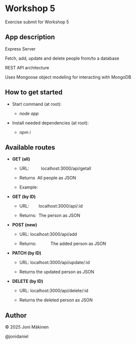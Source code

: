 # Workshop 5

Exercise submit for Workshop 5

## App description

Express Server

Fetch, add, update and delete people from/to a database

REST API architecture

Uses Mongoose object modeling for interacting with MongoDB

## How to get started

- Start command (at root):

  - _node app_

- Install needed dependencies (at root):

  - _npm i_

## Available routes

- **GET (all)**

  - URL:&nbsp;&nbsp;&nbsp;&nbsp;&nbsp;&nbsp;&nbsp;&nbsp;&nbsp;&nbsp;localhost:3000/api/getall

  - Returns&nbsp;&nbsp;All people as JSON

  - Example:

- **GET (by ID)**

  - URL:&nbsp;&nbsp;&nbsp;&nbsp;&nbsp;&nbsp;&nbsp;&nbsp;localhost:3000/api/:id

  - Returns:&nbsp;&nbsp;The person as JSON

- **POST (new)**

  - URL: localhost:3000/api/add

  - Returns:&nbsp;&nbsp;&nbsp;&nbsp;&nbsp;&nbsp;&nbsp;&nbsp;&nbsp;&nbsp;&nbsp;&nbsp;The added person as JSON

- **PATCH (by ID)**

  - URL: localhost:3000/api/update/:id

  - Returns the updated person as JSON

- **DELETE (by ID)**

  - URL: localhost:3000/api/delete/:id

  - Returns the deleted person as JSON

## Author

© 2025 Joni Mäkinen

@jonidaniel
